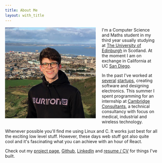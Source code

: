 ```yaml
---
title: About Me
layout: with_title
---
```


<img src="/res/simon_kaufmann_small.jpg" style="max-width: 100%; margin-right: 20px; margin-bottom: 20px; float: left; cursor: pointer" onclick="onClick(this, '/res/simon_kaufmann.jpg')"/>

I'm a Computer Science and Maths student in my third year usually studying
at [The University of Edinburgh](https://www.ed.ac.uk/informatics) in Scotland. At the moment I am on exchange in California
at UC [San Diego](https://ucsd.edu/).

In the past I've worked at [several](https://www.aceso.no/) [startups](http://www.list-engineering.at/), creating software and designing electronics. This summer I spent programming for an internship at [Cambridge Consultants](https://www.cambridgeconsultants.com/home), a technical consultancy with focus on medical, industrial and wireless technology.

Whenever possible you'll find me using Linux and C. It works just best for all
the exciting low level stuff. However, these days web stuff got also quite cool
and it's fascinating what you can achieve with an hour of React.

Check out my [project page](/projects), [Github](https://github.com/simonkaufmann), [LinkedIn](https://linkedin.com/in/kaufmann-simon) and [resume / CV](/resume.pdf) for things I've built.




